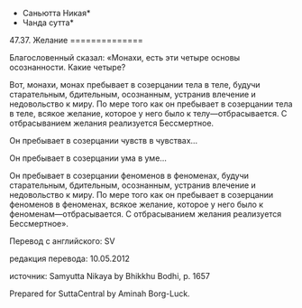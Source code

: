 * Саньютта Никая*
* Чанда сутта*

47\.37\. Желание
\=\=\=\=\=\=\=\=\=\=\=\=\=\=

Благословенный сказал: «Монахи, есть эти четыре основы осознанности\. Какие четыре?

Вот, монахи, монах пребывает в созерцании тела в теле, будучи старательным, бдительным, осознанным, устранив влечение и недовольство к миру\. По мере того как он пребывает в созерцании тела в теле, всякое желание, которое у него было к телу—отбрасывается\. С отбрасыванием желания реализуется Бессмертное\.

Он пребывает в созерцании чувств в чувствах…

Он пребывает в созерцании ума в уме…

Он пребывает в созерцании феноменов в феноменах, будучи старательным, бдительным, осознанным, устранив влечение и недовольство к миру\. По мере того как он пребывает в созерцании феноменов в феноменах, всякое желание, которое у него было к феноменам—отбрасывается\. С отбрасыванием желания реализуется Бессмертное»\.

Перевод с английского: SV

редакция перевода: 10\.05\.2012

источник: Samyutta Nikaya by Bhikkhu Bodhi, p\. 1657

Prepared for SuttaCentral by Aminah Borg\-Luck\.